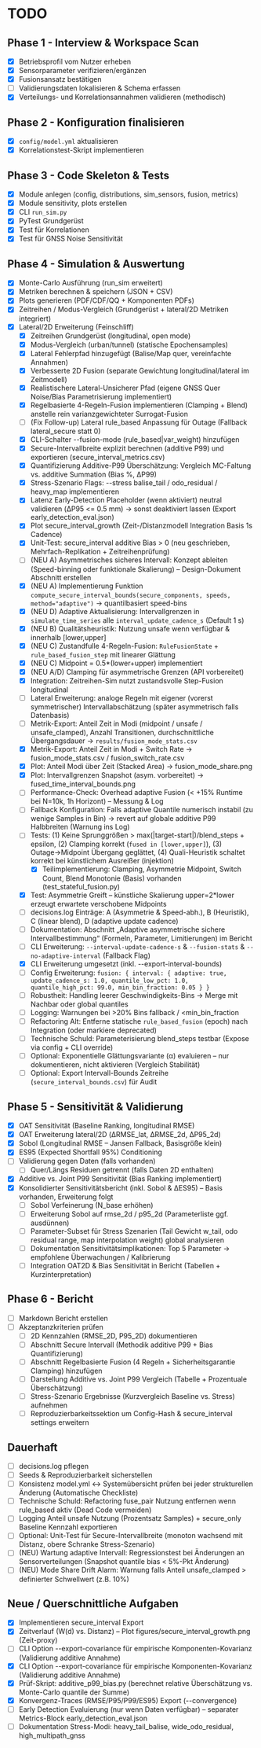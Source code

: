 # TODO

## Phase 1 - Interview & Workspace Scan

- [x] Betriebsprofil vom Nutzer erheben
- [x] Sensorparameter verifizieren/ergänzen
- [x] Fusionsansatz bestätigen
- [ ] Validierungsdaten lokalisieren & Schema erfassen
- [x] Verteilungs- und Korrelationsannahmen validieren (methodisch)

## Phase 2 - Konfiguration finalisieren

- [x] `config/model.yml` aktualisieren
- [x] Korrelationstest-Skript implementieren

## Phase 3 - Code Skeleton & Tests

- [x] Module anlegen (config, distributions, sim_sensors, fusion, metrics)
- [x] Module sensitivity, plots erstellen
- [x] CLI `run_sim.py`
- [x] PyTest Grundgerüst
- [x] Test für Korrelationen
- [x] Test für GNSS Noise Sensitivität

## Phase 4 - Simulation & Auswertung

- [x] Monte-Carlo Ausführung (run_sim erweitert)
- [x] Metriken berechnen & speichern (JSON + CSV)
- [x] Plots generieren (PDF/CDF/QQ + Komponenten PDFs)
- [x] Zeitreihen / Modus-Vergleich (Grundgerüst + lateral/2D Metriken integriert)
- [x] Lateral/2D Erweiterung (Feinschliff)
  - [x] Zeitreihen Grundgerüst (longitudinal, open mode)
  - [x] Modus-Vergleich (urban/tunnel) (statische Epochensamples)
  - [x] Lateral Fehlerpfad hinzugefügt (Balise/Map quer, vereinfachte Annahmen)
  - [x] Verbesserte 2D Fusion (separate Gewichtung longitudinal/lateral im Zeitmodell)
  - [x] Realistischere Lateral-Unsicherer Pfad (eigene GNSS Quer Noise/Bias Parametrisierung implementiert)
  - [x] Regelbasierte 4-Regeln-Fusion implementieren (Clamping + Blend) anstelle rein varianzgewichteter Surrogat-Fusion
  - [ ] (Fix Follow-up) Lateral rule_based Anpassung für Outage (Fallback lateral_secure statt 0)
  - [x] CLI-Schalter --fusion-mode (rule_based|var_weight) hinzufügen
  - [x] Secure-Intervallbreite explizit berechnen (additive P99) und exportieren (secure_interval_metrics.csv)
  - [x] Quantifizierung Additive-P99 Überschätzung: Vergleich MC-Faltung vs. additive Summation (Bias %, ΔP99)
  - [x] Stress-Szenario Flags: --stress balise_tail / odo_residual / heavy_map implementieren
  - [x] Latenz Early-Detection Placeholder (wenn aktiviert) neutral validieren (ΔP95 <= 0.5 mm) -> sonst deaktiviert lassen (Export early_detection_eval.json)
  - [x] Plot secure_interval_growth (Zeit-/Distanzmodell Integration Basis 1s Cadence)
  - [x] Unit-Test: secure_interval additive Bias > 0 (neu geschrieben, Mehrfach-Replikation + Zeitreihenprüfung)
  - [ ] (NEU A) Asymmetrisches sicheres Intervall: Konzept ableiten (Speed-binning oder funktionale Skalierung) – Design-Dokument Abschnitt erstellen
  - [x] (NEU A) Implementierung Funktion `compute_secure_interval_bounds(secure_components, speeds, method="adaptive")` → quantilbasiert speed-bins
  - [x] (NEU D) Adaptive Aktualisierung: Intervallgrenzen in `simulate_time_series` alle `interval_update_cadence_s` (Default 1 s)
  - [x] (NEU B) Qualitätsheuristik: Nutzung unsafe wenn verfügbar & innerhalb [lower,upper]
  - [x] (NEU C) Zustandfulle 4-Regeln-Fusion: `RuleFusionState` + `rule_based_fusion_step` mit linearer Glättung
  - [x] (NEU C) Midpoint = 0.5*(lower+upper) implementiert
  - [x] (NEU A/D) Clamping für asymmetrische Grenzen (API vorbereitet)
  - [x] Integration: Zeitreihen-Sim nutzt zustandsvolle Step-Fusion longitudinal
  - [ ] Lateral Erweiterung: analoge Regeln mit eigener (vorerst symmetrischer) Intervallabschätzung (später asymmetrisch falls Datenbasis)
  - [ ] Metrik-Export: Anteil Zeit in Modi (midpoint / unsafe / unsafe_clamped), Anzahl Transitionen, durchschnittliche Übergangsdauer → `results/fusion_mode_stats.csv`
  - [x] Metrik-Export: Anteil Zeit in Modi + Switch Rate → fusion_mode_stats.csv / fusion_switch_rate.csv
  - [x] Plot: Anteil Modi über Zeit (Stacked Area) → fusion_mode_share.png
  - [x] Plot: Intervallgrenzen Snapshot (asym. vorbereitet) → fused_time_interval_bounds.png
  - [ ] Performance-Check: Overhead adaptive Fusion (< +15% Runtime bei N=10k, 1h Horizont) – Messung & Log
  - [ ] Fallback Konfiguration: Falls adaptive Quantile numerisch instabil (zu wenige Samples in Bin) → revert auf globale additive P99 Halbbreiten (Warnung ins Log)
  - [ ] Tests: (1) Keine Sprunggrößen > max(|target-start|)/blend_steps + epsilon, (2) Clamping korrekt (`fused in [lower,upper]`), (3) Outage→Midpoint Übergang geglättet, (4) Quali-Heuristik schaltet korrekt bei künstlichem Ausreißer (injektion)
    - [x] Teilimplementierung: Clamping, Asymmetrie Midpoint, Switch Count, Blend Monotonie (Basis) vorhanden (test_stateful_fusion.py)
  - [x] Test: Asymmetrie Greift – künstliche Skalierung upper=2*lower erzeugt erwartete verschobene Midpoints
  - [ ] decisions.log Einträge: A (Asymmetrie & Speed-abh.), B (Heuristik), C (linear blend), D (adaptive update cadence)
  - [ ] Dokumentation: Abschnitt „Adaptive asymmetrische sichere Intervallbestimmung“ (Formeln, Parameter, Limitierungen) im Bericht
  - [ ] CLI Erweiterung: `--interval-update-cadence-s` & `--fusion-stats` & `--no-adaptive-interval` (Fallback Flag)
  - [x] CLI Erweiterung umgesetzt (inkl. --export-interval-bounds)
  - [ ] Config Erweiterung: `fusion: { interval: { adaptive: true, update_cadence_s: 1.0, quantile_low_pct: 1.0, quantile_high_pct: 99.0, min_bin_fraction: 0.05 } }`
  - [ ] Robustheit: Handling leerer Geschwindigkeits-Bins → Merge mit Nachbar oder global quantiles
  - [ ] Logging: Warnungen bei >20% Bins fallback / <min_bin_fraction
  - [ ] Refactoring Alt: Entferne statische `rule_based_fusion` (epoch) nach Integration (oder markiere deprecated)
  - [ ] Technische Schuld: Parameterisierung blend_steps testbar (Expose via config + CLI override)
  - [ ] Optional: Exponentielle Glättungsvariante (α) evaluieren – nur dokumentieren, nicht aktivieren (Vergleich Stabilität)
  - [ ] Optional: Export Intervall-Bounds Zeitreihe (`secure_interval_bounds.csv`) für Audit

## Phase 5 - Sensitivität & Validierung

- [x] OAT Sensitivität (Baseline Ranking, longitudinal RMSE)
- [x] OAT Erweiterung lateral/2D (ΔRMSE_lat, ΔRMSE_2d, ΔP95_2d)
- [x] Sobol (Longitudinal RMSE – Jansen Fallback, Basisgröße klein)
- [x] ES95 (Expected Shortfall 95%) Conditioning
- [ ] Validierung gegen Daten (falls vorhanden)
  - [ ] Quer/Längs Residuen getrennt (falls Daten 2D enthalten)
- [x] Additive vs. Joint P99 Sensitivität (Bias Ranking implementiert)
- [x] Konsolidierter Sensitivitätsbericht (inkl. Sobol & ΔES95) – Basis vorhanden, Erweiterung folgt
  - [ ] Sobol Verfeinerung (N_base erhöhen)
  - [ ] Erweiterung Sobol auf rmse_2d / p95_2d (Parameterliste ggf. ausdünnen)
  - [ ] Parameter-Subset für Stress Szenarien (Tail Gewicht w_tail, odo residual range, map interpolation weight) global analysieren
  - [ ] Dokumentation Sensitivitätsimplikationen: Top 5 Parameter → empfohlene Überwachungen / Kalibrierung
  - [ ] Integration OAT2D & Bias Sensitivität in Bericht (Tabellen + Kurzinterpretation)

## Phase 6 - Bericht

- [ ] Markdown Bericht erstellen
- [ ] Akzeptanzkriterien prüfen
  - [ ] 2D Kennzahlen (RMSE_2D, P95_2D) dokumentieren
  - [ ] Abschnitt Secure Intervall (Methodik additive P99 + Bias Quantifizierung)
  - [ ] Abschnitt Regelbasierte Fusion (4 Regeln + Sicherheitsgarantie Clamping) hinzufügen
  - [ ] Darstellung Additive vs. Joint P99 Vergleich (Tabelle + Prozentuale Überschätzung)
  - [ ] Stress-Szenario Ergebnisse (Kurzvergleich Baseline vs. Stress) aufnehmen
  - [ ] Reproduzierbarkeitssektion um Config-Hash & secure_interval settings erweitern

## Dauerhaft

- [ ] decisions.log pflegen
- [ ] Seeds & Reproduzierbarkeit sicherstellen
 - [ ] Konsistenz model.yml ↔ Systemübersicht prüfen bei jeder strukturellen Änderung (Automatische Checkliste)
- [ ] Technische Schuld: Refactoring fuse_pair Nutzung entfernen wenn rule_based aktiv (Dead Code vermeiden)
- [ ] Logging Anteil unsafe Nutzung (Prozentsatz Samples) + secure_only Baseline Kennzahl exportieren
- [ ] Optional: Unit-Test für Secure-Intervallbreite (monoton wachsend mit Distanz, obere Schranke Stress-Szenario)
- [ ] (NEU) Wartung adaptive Intervall: Regressionstest bei Änderungen an Sensorverteilungen (Snapshot quantile bias < 5%-Pkt Änderung)
- [ ] (NEU) Mode Share Drift Alarm: Warnung falls Anteil unsafe_clamped > definierter Schwellwert (z.B. 10%)

## Neue / Querschnittliche Aufgaben

- [x] Implementieren secure_interval Export
- [x] Zeitverlauf (W(d) vs. Distanz) – Plot figures/secure_interval_growth.png (Zeit-proxy)
- [ ] CLI Option --export-covariance für empirische Komponenten-Kovarianz (Validierung additive Annahme)
- [x] CLI Option --export-covariance für empirische Komponenten-Kovarianz (Validierung additive Annahme)
- [x] Prüf-Skript: additive_p99_bias.py (berechnet relative Überschätzung vs. Monte-Carlo quantile der Summe)
- [x] Konvergenz-Traces (RMSE/P95/P99/ES95) Export (--convergence)
- [ ] Early Detection Evaluierung (nur wenn Daten verfügbar) – separater Metrics-Block early_detection_eval.json
- [ ] Dokumentation Stress-Modi: heavy_tail_balise, wide_odo_residual, high_multipath_gnss
